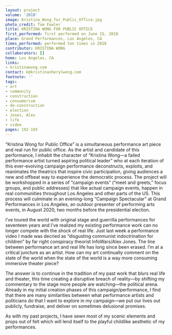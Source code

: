 ```yaml
---
layout: project
volume: '2018'
image: Kristina_Wong_for_Public_Office.jpg
photo_credit: Tom Fowler
title: KRISTINA WONG FOR PUBLIC OFFICE
first_performed: first performed on June 15, 2018
place: Grand Performances, Los Angeles, CA
times_performed: performed ten times in 2018
contributor: KRISTINA WONG
collaborators: []
home: Los Angeles, CA
links:
- kristinawong.com
contact: k@kristinasherylwong.com
footnote: ''
tags:
- art
- community
- construction
- consumerism
- de-construction
- election
- Jones, Alex
- life
- video
pages: 192-193
---
```


“Kristina Wong for Public Office” is a simultaneous performance art piece and real run for public office. As the artist and candidate of this performance, I inhabit the character of “Kristina Wong—a failed performance artist turned aspiring political leader” who at each iteration of this ever-evolving campaign performance deconstructs, exploits, and reanimates the theatrics that inspire civic participation, giving audiences a new and offbeat way to experience the democratic process. The project will be workshopped in a series of “campaign events” (“meet and greets,” focus groups, and public addresses) that like actual campaign events, happen in real communities throughout Los Angeles and other parts of the US. This process will culminate in an evening-long “Campaign Spectacular” at Grand Performances in Los Angeles, an outdoor presenter of performing arts events, in August 2020, two months before the presidential election.

I’ve toured the world with original stage and guerrilla performances for seventeen years and I’ve realized my existing performance work can no longer compete with the shock of real life. Just last week a performance video I made was decried as “disgusting communist indoctrination for children” by far right conspiracy theorist InfoWars/Alex Jones. The line between performance art and real life has long since been erased. I’m at a critical juncture as an artist. How can my art continually comment on the state of the world when the state of the world is a way more consuming immersive theater piece?

The answer is to continue in the tradition of my past work that blurs real life and theater, this time creating a disruptive breach of reality—by shifting my commentary to the stage more people are watching—the political arena. Already in my initial creation phases of this campaign/performance, I find that there are many similarities between what performance artists and politicians do that I want to explore in my campaign—we put our lives out publicly, fundraise, and deliver on sometimes delusional promises.

As with my past projects, I have sewn most of my scenic elements and props out of felt which will lend itself to the playful childlike aesthetic of my performances.
